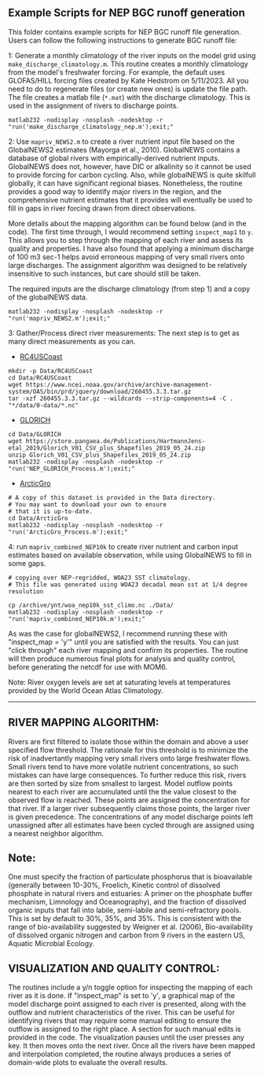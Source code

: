 ## Example Scripts for NEP BGC runoff generation 

This folder contains example scripts for NEP BGC runoff file generation. Users can follow the following instructions to generate BGC runoff file:

1: Generate a monthly climatology of the river inputs on the model grid
using `make_discharge_climatology.m`.  This routine creates a monthly climatology
from the model's freshwater forcing.  For example, the default uses GLOFAS/HILL
forcing files created by Kate Hedstrom on 5/11/2023.  All you need to do to
regenerate files (or create new ones) is update the file path.  The file creates
a matlab file (`*.mat`) with the discharge climatology.  This is used in the
assignment of rivers to discharge points.
```
matlab232 -nodisplay -nosplash -nodesktop -r "run('make_discharge_climatology_nep.m');exit;"
```

2: Use `mapriv_NEWS2.m` to create a river nutrient input file based on the
GlobalNEWS2 estimates (Mayorga et al., 2010).  GlobalNEWS contains a 
database of global rivers with empirically-derived nutrient inputs.  GlobalNEWS
does not, however, have DIC or alkalinity so it cannot be used to provide forcing for
carbon cycling.  Also, while globalNEWS is quite skilfull globally, it can 
have significant regional biases.  Nonetheless, the routine provides a good
way to identify major rivers in the region, and the comprehensive nutrient
estimates that it provides will eventually be used to fill in gaps in river
forcing drawn from direct observations.

More details about the mapping algorithm can be found below (and in the code). 
The first time through, I would recommend setting `inspect_map1` to `y`.
This allows you to step through the mapping of each river and assess its 
quality and properties.  I have also found that applying a minimum discharge
of 100 m3 sec-1 helps avoid erroneous mapping of very small rivers onto
large discharges.  The assignment algorithm was designed to be relatively
insensitive to such instances, but care should still be taken. 

The required inputs are the discharge climatology (from step 1) and a copy
of the globalNEWS data.
```
matlab232 -nodisplay -nosplash -nodesktop -r "run('mapriv_NEWS2.m');exit;"
```

3: Gather/Process direct river measurements: The next step is to get as many
direct measurements as you can.

 - [RC4USCoast](https://www.ncei.noaa.gov/access/metadata/landing-page/bin/iso?id=gov.noaa.nodc:0260455)
```
mkdir -p Data/RC4USCoast 
cd Data/RC4USCoast 
wget https://www.ncei.noaa.gov/archive/archive-management-system/OAS/bin/prd/jquery/download/260455.3.3.tar.gz
tar -xzf 260455.3.3.tar.gz --wildcards --strip-components=4 -C . "*/data/0-data/*.nc"
```

 - [GLORICH](https://www.geo.uni-hamburg.de/en/geologie/forschung/aquatische-geochemie/glorich.html)
```
cd Data/GLORICH
wget https://store.pangaea.de/Publications/HartmannJens-etal_2019/Glorich_V01_CSV_plus_Shapefiles_2019_05_24.zip 
unzip Glorich_V01_CSV_plus_Shapefiles_2019_05_24.zip
matlab232 -nodisplay -nosplash -nodesktop -r "run('NEP_GLORICH_Process.m');exit;"
```

 - [ArcticGro](https://arcticgreatrivers.org/data/)
```
# A copy of this dataset is provided in the Data directory.
# You may want to download your own to ensure
# that it is up-to-date.
cd Data/ArcticGro
matlab232 -nodisplay -nosplash -nodesktop -r "run('ArcticGro_Process.m');exit;"
```
4: run `mapriv_combined_NEP10k` to create river nutrient and carbon input
estimates based on available observation, while using GlobalNEWS to fill in
some gaps. 
```
# copying over NEP-regridded, WOA23 SST climatology.
# This file was generated using WOA23 decadal mean sst at 1/4 degree resolution

cp /archive/ynt/woa_nep10k_sst_climo.nc ./Data/
matlab232 -nodisplay -nosplash -nodesktop -r "run('mapriv_combined_NEP10k.m');exit;"
```
As was the case for globalNEWS2, I recommend running these with "inspect_map = 'y'" until
you are satisfied with the results.  You can just "click through" each river mapping and 
confirm its properties.  The routine will then produce numerous final plots for analysis
and quality control, before generating the netcdf for use with MOM6.

Note: River oxygen levels are set at saturating levels at temperatures provided by the 
World Ocean Atlas Climatology.
___________________________________________________________________________________________

## RIVER MAPPING ALGORITHM: 
Rivers are first filtered to isolate those within the domain and
above a user specified flow threshold.  The rationale for this threshold is to minimize the 
risk of inadvertantly mapping very small rivers onto large freshwater flows.  Small rivers
tend to have more volatile nutrient concentrations, so such mistakes can have large consequences.
To further reduce this risk, rivers are then sorted by size from smallest to largest.  Model
outflow points nearest to each river are accumulated until the the value closest to the observed
flow is reached.  These points are assigned the concentration for that river.  If a larger river
subsequently claims those points, the larger river is given precedence.  The concentrations of
any model discharge points left unassigned after all estimates have been cycled through
are assigned using a nearest neighbor algorithm.

## Note: 
One must specify the fraction of particulate phosphorus that is bioavailable (generally between
10-30%, Froelich, Kinetic control of dissolved phosphate in natural rivers and estuaries: A primer
on the phosphate buffer mechanism, Limnology and Oceanography), and the fraction of dissolved organic
inputs that fall into labile, semi-labile and semi-refractory pools.  This is set by default to 30%, 35%,
and 35%.  This is consistent with the range of bio-availability suggested by Weigner et al. (2006),
Bio-availability of dissolved organic nitrogen and carbon from 9 rivers in the eastern US, Aquatic
Microbial Ecology.

## VISUALIZATION AND QUALITY CONTROL: 
The routines include a y/n toggle option for inspecting the
mapping of each river as it is done.  If "inspect_map" is set to 'y', a graphical map of the
model discharge point assigned to each river is presented, along with the outflow and nutrient
characteristics of the river.  This can be useful for identifying rivers that may require some
manual editing to ensure the outflow is assigned to the right place.  A section for such manual
edits is provided in the code.  The visualization pauses until the user presses any key.  It 
then moves onto the next river.  Once all the rivers have been mapped and interpolation completed,
the routine always produces a series of domain-wide plots to evaluate the overall results.
